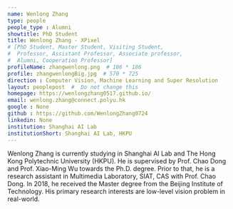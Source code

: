 ```yaml
---
name: Wenlong Zhang
type: people
people_type : Alumni
showtitle: PhD Student
title: Wenlong Zhang - XPixel
# [PhD Student, Master Student, Visiting Student,
#  Professor, Assistant Professor, Associate professor,
#  Alumni, Cooperation Professor]
profileName: zhangwenlong.png  # 186 * 186
profile: zhangwenlongBig.jpg  # 570 * 725
direction : Computer Vision, Machine Learning and Super Resolution
layout: peoplepost  #  Do not change this
homepage: https://wenlongzhang0517.github.io/
email: wenlong.zhang@connect.polyu.hk
google : None
github : https://github.com/WenlongZhang0724
linkedin: None
institution: Shanghai AI Lab
institutionShort: Shanghai AI Lab, HKPU
---
```


Wenlong Zhang is currently studying in Shanghai AI Lab and The Hong Kong Polytechnic University (HKPU). He is supervised by Prof. Chao Dong and Prof. Xiao-Ming Wu towards the Ph.D. degree. Prior to that, he is a research assistant in Multimedia Laboratory, SIAT, CAS with Prof. Chao Dong. In 2018, he received the Master degree from the Beijing Institute of Technology. His primary research interests are low-level vision problem in real-world.
